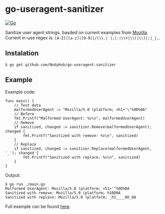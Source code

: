 # go-useragent-sanitizer

[![Go](https://github.com/NodyHub/go-useragent-sanitizer/actions/workflows/test.yaml/badge.svg)](https://github.com/NodyHub/go-useragent-sanitizer/actions/workflows/test.yaml)

Sanitize user agent strings, basded on current examples from [Mozilla](https://developer.mozilla.org/en-US/docs/Web/HTTP/Headers/User-Agent).  Current in-use regex is: `[A-Z]|[a-z]|[0-9]|/|\\.| |;|:|\\+|\\(|\\)|;|_|,`.


## Instalation

```shell
$ go get github.com/NodyHub/go-useragent-sanitizer
```

## Example 

Example code:

```golang
func main() {
    // Test data
	malformedUserAgent := "Mozilla/5.0 (platform; <h1>'\"%0D%0A"
	// Before
	fmt.Printf("Malformed UserAgent: %v\n", malformedUserAgent)
	// Remove
	if sanitized, changed := sanitizer.Remove(malformedUserAgent); changed {
		fmt.Printf("Sanitized with remove: %v\n", sanitized)
	}
	// Replace
	if sanitized, changed := sanitizer.Replace(malformedUserAgent, '_'); changed {
		fmt.Printf("Sanitized with replace: %v\n", sanitized)
	}
}
```

Output:

```shell
$ go run ./main.go
Malformed UserAgent: Mozilla/5.0 (platform; <h1>'"%0D%0A
Sanitized with remove: Mozilla/5.0 (platform; h10D0A
Sanitized with replace: Mozilla/5.0 (platform; _h1____0D_0A
```

Full example can be found [here](example/main.go).
